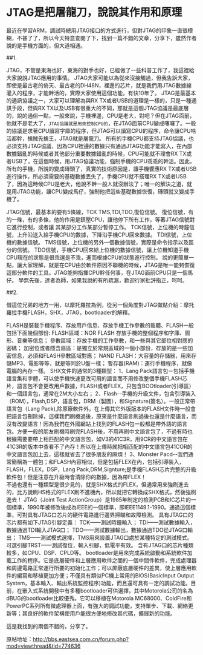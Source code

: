 # JTAG是把屠龍刀，說說其作用和原理


最近在學習ARM，調試時總用JTAG接口的方式進行，但對JTAG的印象一直很模糊，不甚了了，所以今天特意查閱了下，找到一篇不錯的文章，分享下，雖然作者說的是手機方面的，但大道相通。



##1.


JTAG，不管是東海也好，東海的對手也好，已經做了一些科普工作了，我這裡給大家說說JTAG應用的事情。
JTAG大家可能以為從來沒接觸過，但我告訴大家，即使是最古老的倚天、最古老的DH48N，裡邊的芯片，就是我們用JTAG數據線灌入的程序，才能幹活的，實際大家使用這個功能，有快10年了。
JTAG是最基本的通訊協議之一，大家可以理解為與RX TX或者USB的道理是一樣的，只是一種通訊手段，但與RX TX以及USB有很重大的不同，那就是這個JTAG協議是最底層的，說的通俗一點，一般來說，手機裡邊，CPU是老大，對吧？但在JTAG面前，他就不是老大了，`JTAG協議就是用來控制CPU的`，在JTAG面前CPU變成嘍囉了。一般的協議是求著CPU讀寫字庫的程序，但JTAG可以讀寫CPU的程序，命令讓CPU啥活都幹，擒賊先擒王，JTAG就是屠龍刀。
所有的手機CPU都支持JTAG協議，也必須支持JTAG協議，因為CPU裡邊的數據只有通過JTAG功能才能寫入，在內部數據錯亂的時候或者其他部分重要數據錯亂的時候，CPU可能就不理會RX TX或者USB了，在這個時候，用JTAG協議功能，強制手機的CPU乖乖的幹活。因此，所有的手機，所說的變成磚頭了，真實的技術原因是，讓手機響應RX TX或者USB進行操作，所必須需要的基礎數據丟失了，手機CPU就不搭理RX TX或者USB了，因為這時候CPU是老大，他說不幹一般人就沒辦法了；唯一的解決之道，就是用JTAG功能，讓CPU變成馬仔，強制他把這些基礎數據恢復，磚頭就又變成手機了。


JTAG信號，最基本的要有5條線，TCK TMS,TDI,TDO,復位信號。
復位信號，有的一條，有的多條，他的作用是鎮壓CPU，讓他停下所有工作，等著JTAG信號對它進行控制，或者讓 其某部分工作某部分暫停工作。
TCK信號，上位機的時鐘信號，上升沿送入給手機CPU的數據，下降沿手機CPU回來數據。
TDI信號，上位機的數據信號。
TMS信號，上位機的另外一個數據信號，實際是命令指示以及區分的信號。
TDO信號，手機CPU回來給上位機的數據信號，讓上位機知道手機CPU現在的狀態是很乖還是不乖，進而根據CPU的狀態進行控制。
說的更簡單一點，讓大家理解，就是在CPU由於軟件原因不聯機的時候，JTAG是唯一能夠恢復這部分軟件的工具。JTAG能夠指揮CPU幹任何事，在JTAG面前CPU只是一個馬仔。
學無先後，達者為師，如果我說的有所疏漏，歡迎行家批評指正，呵呵。



##2.

借這位兄弟的地方一用，以摩托羅拉為例，從另一個角度對JTAG做點介紹：摩托羅拉手機FLASH，SHX，JTAG，bootloader的解釋。

FLASH是裝載手機程序、存放用戶信息、存放手機工作參數的載體、FLASH一般包括下面幾個部份:
FLASH區域：NOR FLASH 存放手機的整個程序和字庫、圖形、音樂等信息；
參數區域：存放手機的工作參數，和一些與其它部位相對應的密碼；
加密位或者隱含扇區：是獨立於常規區域的一個小部份，存放的是一些加密信息，必須和FLASH參數區域對應；
NAND FLASH：大容量的存儲器，用來存儲MP3、電影等等，就是等同於U盤一樣；
暫存器(RAM)：運行手機程序，就像電腦的內存一樣。
SHX文件的通常的3種類型：
1、Lang Pack語言包－包括手機語言集和字體，可以使手機快速更改可用的語言而不用修改整個手機FLASH芯片，語言包不會更改用戶數據，FLASH或者FLEX，只包含BOOtloader(引導區）和一個語言包，通常在2M大小左右；
2、Flash--手機的升級文件，包含引導裝入（ROM），Flash,DSP，語言包，DRM（製圖），和Signature(簽名）。一般正常帶語言包（Lang Pack),除原廠軟件外，在上傳其它外版版本的FLASH文件時一般會把語言包刪除掉，這樣我們刷機過後，原來是什麼語言刷過後也還是什麼語言，而沒有改變語言！因為我們在外國網站上找到的FLASH包一般都是帶外語的語言包。方便一般的朋友刷機時刷完FLASH後，不用再刷中文語言包了，不過有時也根據需要要帶上相匹配的中文語言包，如V3的41C3R，用9CR的中文語言包在41C3R的版本中查看不了內存！所以在上傳時就把相匹配的中文語言包41COR的中文語言包加上去，這樣就省去了很多朋友的麻煩！
3、Monster Pacd--我們通常簡稱為一體包；和FLASH內容相似，但是包括FLEX在內，包括引導裝入，FLASH，FLEX，DSP，Lang Pack,DRM,Signture;是手機FLASH芯片完整的升級軟件包！但是注意在升級時會清除你的數據，因為帶FLEX！　　　　　　　　　　　　　　　　　   不過也還有一種類型是很少見的，就是SHX格式的FLEX，但通常用來強刷進去的，比方說刷HS格式的FLEX刷不進機內，所以就把它轉換成SHX格式，然後強刷進去！
JTAG（Joint Test ActionGroup）是1985年制定的檢測PCB和IC芯片的一個標準，1990年被修改後成為IEEE的一個標準，即IEEE1149.1-1990。通過這個標準，可對具有JTAG口芯片的硬件電路進行邊界掃瞄和故障檢測。
    具有JTAG口的芯片都有如下JTAG引腳定義：
TCK——測試時鐘輸入；
TDI——測試數據輸入，數據通過TDI輸入JTAG口；
TDO——測試數據輸出，數據通過TDO從JTAG口輸出；
TMS——測試模式選擇，TMS用來設置JTAG口處於某種特定的測試模式。
可選引腳TRST——測試復位，輸入引腳，低電平有效。
含有JTAG口的芯片種類較多，如CPU、DSP、CPLD等。
bootloader是用來完成系統啟動和系統軟件加載工作的程序。它是底層硬件和上層應用軟件之間的一個中間件軟件，完成處理器和周邊電路正常運行所要的初始化工作；可以屏蔽底層硬件的差異，使上層應用軟件的編寫和移植更加方便；不僅具有類似PC機上常用的BIOS(BasicInput Output System，基本輸入、輸出系統監控程序)功能，而且還可具有一定的調試功能。目前，在嵌入式系統開發中有多種bootloader可供選擇，其中Motorola公司的名為dBUG的bootloader比較優秀。它可以移植在Motorola MC68000、ColdFire和PowerPC系列所有微處理器上面，有強大的調試功能，支持單步、下載、網絡更新等；其良好的軟件架構使用戶能很方便地修改其代碼，擴展新的功能。





這是我找到的兩個不錯的，分享了。

原帖地址：http://bbs.eastsea.com.cn/forum.php?mod=viewthread&tid=774636